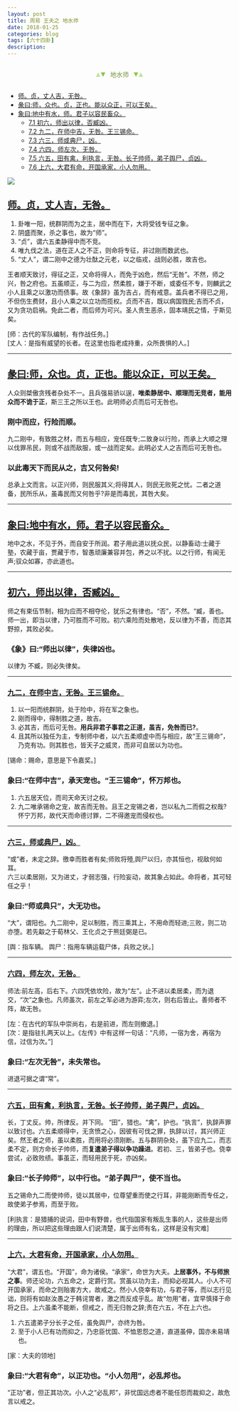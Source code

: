 ```yaml
---
layout: post
title: 周易 王夫之 地水师
date: 2018-01-25
categories: blog
tags: [六十四卦]
description: 
---
```


<span id = "jump"></span>


<section style="margin: 0px auto; text-align: center;">
    <section class="xhr" style="width: 0px; height: 0px; border-left: 5px solid transparent; border-right: 5px solid transparent; border-bottom: 10px solid rgb(135, 201, 67); display: inline-block; opacity: 0.5; border-top-color: rgb(135, 201, 67);"></section>
    <section class="xhr" style="width: 0px; height: 0px; border-left: 5px solid transparent; border-right: 5px solid transparent; border-top: 10px solid rgb(135, 201, 67); display: inline-block; margin-left: -3px; border-bottom-color: rgb(135, 201, 67);"></section>
    <section style="
margin-left: 0.5em;
display: inline-block;">
        <p>
            <span style="color: rgb(118, 146, 60);">地水师</span>
        </p>
    </section>
    <section class="xhr" style="margin-left: 0.5em; width: 0px; height: 0px; border-left: 5px solid transparent; border-right: 5px solid transparent; border-top: 10px solid rgb(135, 201, 67); display: inline-block; border-bottom-color: rgb(135, 201, 67);"></section>
    <section class="xhr" style="width: 0px; height: 0px; border-left: 5px solid transparent; border-right: 5px solid transparent; border-bottom: 10px solid rgb(135, 201, 67); display: inline-block; opacity: 0.5; margin-left: -3px; border-top-color: rgb(135, 201, 67);"></section>
</section>

- [师。贞，丈人吉，无咎。](#jump丈人吉)
- [彖曰:师，众也。贞，正也。能以众正，可以王矣。](#jump众也)
- [象曰:地中有水，师。君子以容民畜众。](#jump地中有水)
  - [7.1 初六，师出以律，否臧凶。](#jump师出以律)
  - [7.2 九二，在师中吉，无咎。王三锡命。](#jump在师中吉)
  - [7.3 六三，师或典尸，凶。](#jump师或典尸)
  - [7.4 六四，师左次，无咎。](#jump师左次)
  - [7.5 六五，田有禽，利执言，无咎。长子帅师，弟子舆尸，贞凶。](#jump田有禽)
  - [7.6 上六，大君有命，开国承家，小人勿用。](#jump大君有命)
  
  
![](http://www.guoyi360.com/uploads/allimg/130320/1-1303201023045C.jpg)

<span id = "jump丈人吉"></span>
## [师。贞，丈人吉，无咎。](#jump)
1. 卦唯一阳，统群阴而为之主，居中而在下，大将受钱专征之象。
1. 阴盛而聚，杀之事也，故为“师”。
1. “贞”，谓六五柔静得中而不竞。
1. 唯九伐之法，道在正人之不正，则命将专征，非过刚而数武也。
1. “丈人”，谓二刚中之德为壮酞之元老，以之临戎，战则必胜，故吉也。


王者顺天致讨，得征之正，又命将得人，而免于凶危，然后“无咎”。不然，师之兴，咎之府也。五虽顺正，与二为应，然柔胜，嫌于不断，或委任不专，则麟武之小人且乘之以激功而债事。故《象辞》虽为吉占，而有戒意。盖兵者不得已之用，不但伤生费财，且小人乘之以立功而揽权。贞而不吉，既以病国戮民;吉而不贞，又为贪功启祸。免此二者，而后师为可兴。圣人贵生恶杀，固本靖民之情，于斯见矣。


[师：古代的军队编制，有作战任务。]<br>
[丈人：是指有威望的长者。在这里也指老成持重，众所畏惧的人。]

----

<span id = "jump众也"></span>
## [彖曰:师，众也。贞，正也。能以众正，可以王矣。](#jump)
人众则桀傲贪残者杂处不一。且兵强易骄以逞，**唯柔静居中、顺理而无竞者，能用众而不诡于正**，斯三王之所以王也。此明师必贞而后可无咎也。

### 刚中而应，行险而顺。
九二刚中，有致胜之材，而五与相应，宠任既专;二致身以行险，而承上大顺之理以伐罪吊民，则或不战而敌服，或一战而定矣。此明必丈人之吉而后可无咎也。

### 以此毒天下而民从之，吉又何咎矣!
总承上文而言。以正兴师，则民服其义;将得其人，则民无败死之忧。二者之道备，民所乐从，虽毒民而又何咎乎?非是而毒民，其咎大矣。

-----

<span id = "jump地中有水"></span>
## [象曰:地中有水，师。君子以容民畜众。](#jump)
地中之水，不见于外，而自安于所润。君子用此道以抚众民，以静畜动:士藏于塾，农藏于亩，贾藏于市，智愚顽廉兼容并包，养之以不扰。以之行师，有闻无声;驭众如寡，亦此道也。

-----

<span id = "jump师出以律"></span>
## [初六，师出以律，否臧凶。](#jump)
师之有束伍节制，相为应而不相夺伦，犹乐之有律也。“否”，不然。“臧，善也。师一出，即当以律，乃可胜而不可败。初六乘险而处散地，反以律为不善，而恣其野掠，其败必矣。


### 《象》曰:“师出以律”，失律凶也。
以律为 不臧，则必失律矣。

-----

<span id = "jump在师中吉"></span>
### [九二，在师中吉，无咎。王三锡命。](#jump)
1. 以一阳而统群阴，处于险中，将在军之象也。
1. 刚而得中，得制胜之道，故吉。
1. 必其吉，而后可无咎。**用兵非君子事君之正道，虽吉，免咎而已?**。
1. 且其所以独任为主，专制师中者，以六五柔顺虚中而与相应，故“王三锡命”，乃克有功。则其胜也，皆天子之威灵，而非可自居以为功也。


[锡命：赐命，意思是下令嘉奖。]

### 象曰:“在师中吉”，承天宠也。“王三锡命”，怀万邦也。
1. 六五居天位，而司天命天讨之权。
1. 九二唯承锡命之宠，故吉而无咎。且王之宠锡之者，岂以私九二而假之权哉?怀宁万邦，故代天而命德讨罪，二不得邀宠而侵权也。

-----

<span id = "jump师或典尸"></span>
### [六三，师或典尸，凶。](#jump)
“或”者，未定之辞。徼幸而胜者有矣;师败将殪,舆尸以归，亦其恒也，视敌何如耳。<br>
六三以柔居刚，又为进丈，才弱志强，行险妄动，故其象占如此。命将者，其可轻任之乎！

### 象曰:“师或典只”，大无功也。
“大”，谓阳也。九二刚中，足以制胜，而三乘其上，不用命而轻进;三败，则二功亦堕。若先觳之于荀林父、王化贞之于熊廷弼是已。


[舆：指车辆。   舆尸：指用车辆运载尸体，兵败之状。]

-----

<span id = "jump师左次"></span>
### [六四，师左次，无咎。](#jump)
师法:前左高，后右下。六四凭依坎险，故为“左”。止不进以柔居柔，而为退交，“次”之象也。凡师虽次，前左之军必进为游弈;左次，则右后皆止。善师者不阵，故无咎。


[左：在古代的军队中崇尚右，右是前进，而左则撤退。]<br>
[次：是指驻扎两天以上。《左传》中有这样一句话：“凡师，一宿为舍，再宿为信，过信为次。”]

### 象曰:“左次无咎”，未失常也。
进退可据之谓“常”。

-----

<span id = "jump田有禽"></span>
### [六五，田有禽，利执言，无咎。长子帅师，弟子舆尸，贞凶。](#jump)
长，丁丈反。帅，所律反。并下同。
“田”，猎也。“禽”，护也。“执言”，执辞声罪以致讨也。六五柔顺得中，无贪愤之心，因彼有可伐之罪，执辞以讨，其兴师正矣。然王者之师，虽以柔胜，而用将必须刚断。五与群阴杂处，虽下应九二，而志柔不定，则方命长子帅师，而**复遣弟子得以争功躁进**。若初、三，皆弟子也。侥幸尝试，必致败绩。事虽正，而轻用民于死，亦凶矣。


### 象曰:“长子帅师”，以中行也。“弟子舆尸”，使不当也。
五之锡命九二而使帅师，徒以其居中，位尊望重而使之行耳，非能刚断而专任之，故使弟子参焉，而至于败。


[利执言：是猎捕的说词，田中有野兽，也代指国家有叛乱生事的人，这些是出师的理由，所以把这些理由跟人们说清楚，属于出师有名，这样是没有灾难]

-----

<span id = "jump大君有命"></span>
### [上六，大君有命，开国承家，小人勿用。](#jump)
“大君”，谓五也。“开国”，命为诸侯。“承家”，命世为大夫。**上居事外，不与师旅之事**。师还论功，六五命之，定爵行赏。赏虽以功为主，而抑必视其人。小人不可开国承家，而命之则贻害方大，故戒之。然小人侥幸有功，与君子等，而以志行见诎，则将有如赵汝愚之于韩诧胃者，激之而反成乎乱。故“勿用”者，宜早慎择于命将之日。上六虽柔不能断，但戒之，而无归咎之辞;责在六五，不在上六也。
1. 六五遣弟子分长子之任，虽免舆尸，亦终为咎。
1. 至于小人已有功而抑之，乃忠臣忧国、不恤恩怨之道，直道虽伸，国亦未易靖也。


[家：大夫的领地]

### 象曰:“大君有命”，以正功也。“小人勿用”，必乱邦也。
“正功”者，但正其功次。小人之“必乱邦”，非忧国远虑者不能任怨而裁抑之，故危言以戒之。











